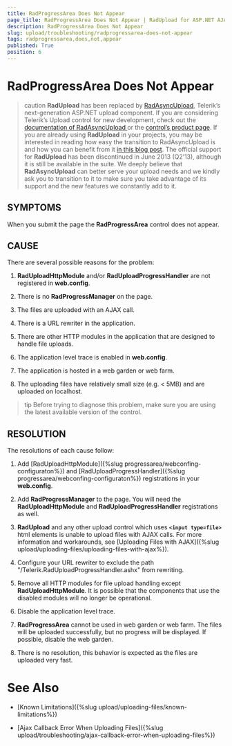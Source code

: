 ```yaml
---
title: RadProgressArea Does Not Appear
page_title: RadProgressArea Does Not Appear | RadUpload for ASP.NET AJAX Documentation
description: RadProgressArea Does Not Appear
slug: upload/troubleshooting/radprogressarea-does-not-appear
tags: radprogressarea,does,not,appear
published: True
position: 6
---
```


# RadProgressArea Does Not Appear



>caution  **RadUpload** has been replaced by [RadAsyncUpload](http://demos.telerik.com/aspnet-ajax/asyncupload/examples/overview/defaultcs.aspx), Telerik’s next-generation ASP.NET upload component. If you are considering Telerik’s Upload control for new development, check out the [documentation of RadAsyncUpload ](http://www.telerik.com/help/aspnet-ajax/asyncupload-overview.html) or the [control’s product page](http://www.telerik.com/products/aspnet-ajax/asyncupload.aspx). If you are already using **RadUpload** in your projects, you may be interested in reading how easy the transition to RadAsyncUpload is and how you can benefit from it [in this blog post](http://blogs.telerik.com/blogs/12-12-05/the-case-of-telerik-s-new-old-asp.net-ajax-upload-control-radasyncupload). The official support for **RadUpload** has been discontinued in June 2013 (Q2’13), although it is still be available in the suite. We deeply believe that **RadAsyncUpload** can better serve your upload needs and we kindly ask you to transition to it to make sure you take advantage of its support and the new features we constantly add to it.
>


## SYMPTOMS

When you submit the page the **RadProgressArea** control does not appear.

## CAUSE

There are several possible reasons for the problem:

1. **RadUploadHttpModule** and/or **RadUploadProgressHandler** are not registered in **web.config**.

1. There is no **RadProgressManager** on the page.

1. The files are uploaded with an AJAX call.

1. There is a URL rewriter in the application.

1. There are other HTTP modules in the application that are designed to handle file uploads.

1. The application level trace is enabled in **web.config**.

1. The application is hosted in a web garden or web farm.

1. The uploading files have relatively small size (e.g. < 5MB) and are uploaded on localhost.

>tip Before trying to diagnose this problem, make sure you are using the latest available version of the control.
>


## RESOLUTION

The resolutions of each cause follow:

1. Add [RadUploadHttpModule]({%slug progressarea/webconfing-configuraton%}) and [RadUploadProgressHandler]({%slug progressarea/webconfing-configuraton%}) registrations in your **web.config**.

1. Add **RadProgressManager** to the page. You will need the **RadUploadHttpModule** and **RadUploadProgressHandler** registrations as well.

1. **RadUpload** and any other upload control which uses **`<input type=file>`** html elements is unable to upload files with AJAX calls. For more information and workarounds, see [Uploading Files with AJAX]({%slug upload/uploading-files/uploading-files-with-ajax%}).

1. Configure your URL rewriter to exclude the path "/Telerik.RadUploadProgressHandler.ashx" from rewriting.

1. Remove all HTTP modules for file upload handling except **RadUploadHttpModule**. It is possible that the components that use the disabled modules will no longer be operational.

1. Disable the application level trace.

1. **RadProgressArea** cannot be used in web garden or web farm. The files will be uploaded successfully, but no progress will be displayed. If possible, disable the web garden.

1. There is no resolution, this behavior is expected as the files are uploaded very fast.

# See Also

 * [Known Limitations]({%slug upload/uploading-files/known-limitations%})

 * [Ajax Callback Error When Uploading Files]({%slug upload/troubleshooting/ajax-callback-error-when-uploading-files%})
